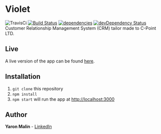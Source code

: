 # Violet 
![TravisCi](https://travis-ci.org/yaron1m/violet.svg?branch=master)
[![Build Status](https://travis-ci.org/yaron1m/violet.svg?branch=master)](https://travis-ci.org/yaron1m/violet?branch=master)
[![dependencies](https://david-dm.org/yaron1m/violet.svg)](https://david-dm.org/yaron1m/violet)
[![devDependency Status](https://david-dm.org/yaron1m/violet/dev-status.svg)](https://david-dm.org/yaron1m/violet#info=devDependencies)
Customer Relationship Management System (CRM) tailor made to C-Point LTD.

## Live
A live version of the app can be found [here](https://violet.c-point.co.il/).

## Installation
1. `git clone` this repository
2. `npm install`
3. `npm start` will run the app at [http://localhost:3000](http://localhost:3000)

## Author
**Yaron Malin** - [LinkedIn](https://www.linkedin.com/in/yaron-malin/)